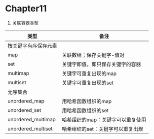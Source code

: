 # Chapter11

1. 关联容器类型

| 类型                 | 备注                              |
| -------------------- | --------------------------------- |
| 按关键字有序保存元素 |                                   |
| map                  | 关联数组；保存关键字-值对         |
| set                  | 关键字即值，即只保存关键字的容器  |
| multimap             | 关键字可重复出现的map             |
| multiset             | 关键字可重复出现的set             |
| 无序集合             |                                   |
| unordered_map        | 用哈希函数组织的map               |
| unordered_set        | 用哈希函数组织的set               |
| unordered_multimap   | 哈希组织的map：关键字可以重复使用 |
| unordered_multiset   | 哈希组织的set：关键字可以重复出现 |

